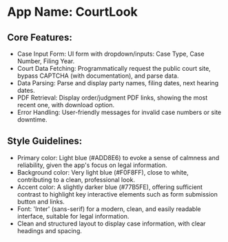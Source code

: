 # **App Name**: CourtLook

## Core Features:

- Case Input Form: UI form with dropdown/inputs: Case Type, Case Number, Filing Year.
- Court Data Fetching: Programmatically request the public court site, bypass CAPTCHA (with documentation), and parse data.
- Data Parsing: Parse and display party names, filing dates, next hearing dates.
- PDF Retrieval: Display order/judgment PDF links, showing the most recent one, with download option.
- Error Handling: User-friendly messages for invalid case numbers or site downtime.

## Style Guidelines:

- Primary color: Light blue (#ADD8E6) to evoke a sense of calmness and reliability, given the app's focus on legal information.
- Background color: Very light blue (#F0F8FF), close to white, contributing to a clean, professional look.
- Accent color: A slightly darker blue (#77B5FE), offering sufficient contrast to highlight key interactive elements such as form submission button and links.
- Font: 'Inter' (sans-serif) for a modern, clean, and easily readable interface, suitable for legal information.
- Clean and structured layout to display case information, with clear headings and spacing.